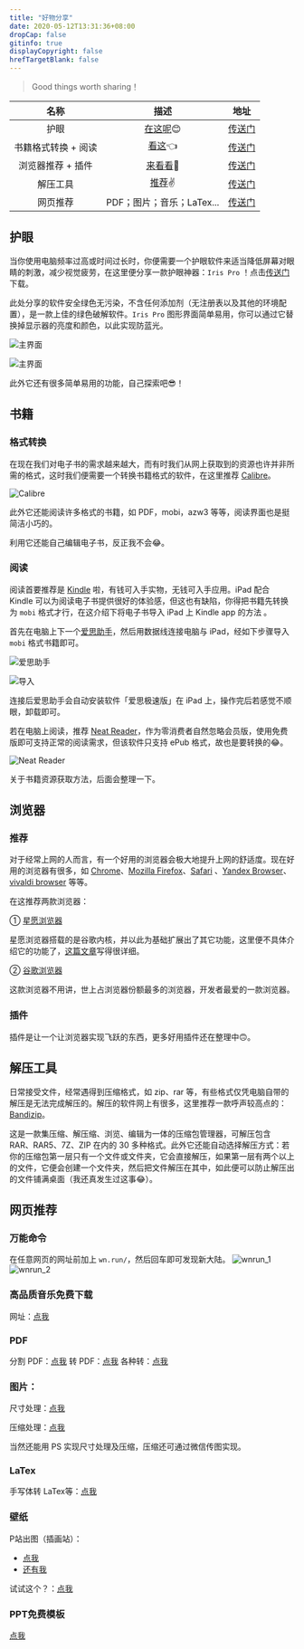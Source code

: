 ```yaml
---
title: "好物分享"
date: 2020-05-12T13:31:36+08:00
dropCap: false
gitinfo: true
displayCopyright: false
hrefTargetBlank: false
---
```

<blockquote class="quote-center">
<p>
<font class = "colorfulfont">
Good things worth sharing！
</font>
</p>
</blockquote>

|        名称         |                    描述                     |                     地址                     |
| :-----------------: | :-----------------------------------------: | :------------------------------------------: |
|        护眼         |   [在这呢](https://crcrc.me/share/#护眼)😊   | [传送门](https://ruchan.lanzous.com/icj76mb) |
| 书籍格式转换 + 阅读 |    [看这](https://crcrc.me/share/#书籍)👈    |    [传送门](https://crcrc.me/share/#书籍)    |
|  浏览器推荐 + 插件  |  [来看看](https://crcrc.me/share/#浏览器)👀  |   [传送门](https://crcrc.me/share/#浏览器)   |
|      解压工具       |  [推荐](https://crcrc.me/share/#解压工具)✌️  |  [传送门](https://crcrc.me/share/#解压工具)  |
|      网页推荐       |               PDF；图片；音乐；LaTex...              |  [传送门](https://crcrc.me/share/#网页推荐)  |


## 护眼

当你使用电脑频率过高或时间过长时，你便需要一个护眼软件来适当降低屏幕对眼睛的刺激，减少视觉疲劳，在这里便分享一款护眼神器：`Iris Pro` ！点击[传送门](https://ruchan.lanzous.com/icj76mb)下载。

此处分享的软件安全绿色无污染，不含任何添加剂（无注册表以及其他的环境配置），是一款上佳的绿色破解软件。`Iris Pro` 图形界面简单易用，你可以通过它替换掉显示器的亮度和颜色，以此实现防蓝光。

![主界面](/images/分享/Iris_main.png "主界面")

![主界面](/images/分享/Iris_languang.png "蓝光设置")

此外它还有很多简单易用的功能，自己探索吧😎！

## 书籍

### 格式转换

在现在我们对电子书的需求越来越大，而有时我们从网上获取到的资源也许并非所需的格式，这时我们便需要一个转换书籍格式的软件，在这里推荐 [Calibre](https://calibre-ebook.com/)。

![Calibre](/images/分享/Calibre.png "蓝光设置")

此外它还能阅读许多格式的书籍，如 PDF，mobi，azw3 等等，阅读界面也是挺简洁小巧的。

利用它还能自己编辑电子书，反正我不会😂。

### 阅读

阅读首要推荐是 [Kindle](https://bookfere.com/novice) 啦，有钱可入手实物，无钱可入手应用。iPad 配合 Kindle 可以为阅读电子书提供很好的体验感，但这也有缺陷，你得把书籍先转换为 `mobi` 格式才行，在这介绍下将电子书导入 iPad 上 Kindle app 的方法 。

首先在电脑上下一个[爱思助手](https://www.i4.cn/)，然后用数据线连接电脑与 iPad，经如下步骤导入 `mobi` 格式书籍即可。

![爱思助手](/images/分享/itools_1.png "爱思助手")

![导入](/images/分享/itools_2.png "导入")

连接后爱思助手会自动安装软件「爱思极速版」在 iPad 上，操作完后若感觉不顺眼，卸载即可。

若在电脑上阅读，推荐 [Neat Reader](https://www.neat-reader.cn/)，作为零消费者自然忽略会员版，使用免费版即可支持正常的阅读需求，但该软件只支持 ePub 格式，故也是要转换的😂。

![Neat Reader](/images/分享/neatreader.png "Neat Reader")

关于书籍资源获取方法，后面会整理一下。

## 浏览器

### 推荐

对于经常上网的人而言，有一个好用的浏览器会极大地提升上网的舒适度。现在好用的浏览器有很多，如 [Chrome](https://www.google.com/chrome/?brand=CHBD&gclid=Cj0KCQjwh6XmBRDRARIsAKNInDFKuHMKhSTc3i_LtKibn2vMAru3v21GdHQMT_DDO7B4bMFszxAiG8gaAsXjEALw_wcB&gclsrc=aw.ds)、[Mozilla Firefox](https://www.mozilla.org/en-US/firefox/new/)、[Safari](https://www.apple.com/safari/) 、[Yandex Browser](https://browser.yandex.com/)、[vivaldi browser](https://vivaldi.com/) 等等。

在这推荐两款浏览器：

① [星愿浏览器](https://www.twinkstar.com/)

星愿浏览器搭载的是谷歌内核，并以此为基础扩展出了其它功能，这里便不具体介绍它的功能了，[这篇文章](https://bbs.twinkstar.com/forum.php?mod=viewthread&tid=1886&extra=page%3D1)写得很详细。

② [谷歌浏览器](https://www.google.com/chrome/?brand=CHBD&gclid=Cj0KCQjwh6XmBRDRARIsAKNInDFKuHMKhSTc3i_LtKibn2vMAru3v21GdHQMT_DDO7B4bMFszxAiG8gaAsXjEALw_wcB&gclsrc=aw.ds)

这款浏览器不用讲，世上占浏览器份额最多的浏览器，开发者最爱的一款浏览器。

### 插件

插件是让一个让浏览器实现飞跃的东西，更多好用插件还在整理中🙃。

## 解压工具

日常接受文件，经常遇得到压缩格式，如 zip、rar 等，有些格式仅凭电脑自带的解压是无法完成解压的。解压的软件网上有很多，这里推荐一款呼声较高点的：[Bandizip](https://www.bandisoft.com/bandizip/)。

这是一款集压缩、解压缩、浏览、编辑为一体的压缩包管理器，可解压包含 RAR、RAR5、7Z、ZIP 在内的 30 多种格式。此外它还能自动选择解压方式：若你的压缩包第一层只有一个文件或文件夹，它会直接解压，如果第一层有两个以上的文件，它便会创建一个文件夹，然后把文件解压在其中，如此便可以防止解压出的文件铺满桌面（我还真发生过这事😂）。

## 网页推荐

### 万能命令

在任意网页的网址前加上 `wn.run/`，然后回车即可发现新大陆。
![wnrun_1](/images/分享/wnrun_1.png "加上")
![wnrun_2](/images/分享/wnrun_2.png "可执行操作")

### 高品质音乐免费下载

网址：[点我](https://www.jbsou.cn/)

### PDF

分割 PDF：[点我](https://smallpdf.com/cn/split-pdf)
转 PDF：[点我](https://app.xunjiepdf.com/word2pdf/)
各种转：[点我](https://easypdf.com/cn)

### 图片：

尺寸处理：[点我](https://www.sojson.com/image/change.html)

压缩处理：[点我](https://tinypng.com/)

当然还能用 PS 实现尺寸处理及压缩，压缩还可通过微信传图实现。

### LaTex
手写体转 LaTex等：[点我](http://webdemo.myscript.com/views/math/index.html)

### 壁纸

P站出图（插画站）：
* [点我](https://m.pixivic.com/dailyRank?VNK=cdd8010e)
* [还有我](https://www.biacgn.com/archives/6046.html)

试试这个？：[点我](https://www.wallpapermaiden.com)

### PPT免费模板

[点我](http://ppt.sotary.com/web/wxapp/index.html)

